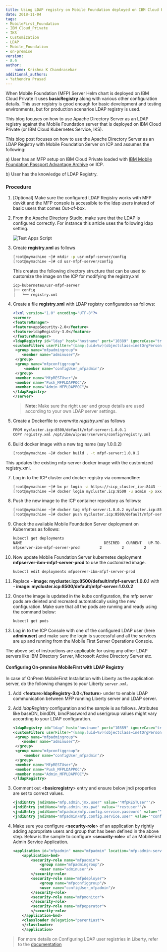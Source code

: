 ```yaml
---
title: Using LDAP registry on Mobile Foundation deployed on IBM Cloud Private (ICP)
date: 2018-11-04
tags:
- MobileFirst_Foundation
- IBM_Cloud_Private
- IKS
- Customization
- LDAP
- Mobile_Foundation
- on-premise
version:
- 8.0
author: 
    name: Krishna K Chandrasekar
additional_authors:
- Yathendra Prasad
---
```


When Mobile Foundation (MFP) Server Helm chart is deployed on IBM Cloud Private it uses **basicRegistry** along with various other configuration details.  This user registry is good enough for basic development and testing environments, but for production scenarios LDAP registry is used. 

This blog focuses on how to use Apache Directory Server as an LDAP registry against the Mobile Foundation server that is deployed on IBM Cloud Private (or IBM Cloud Kubernetes Service, IKS).

This blog post focuses on how to use the Apache Directory Server as an LDAP Registry with Mobile Foundation Server on ICP and assumes the following:

a) User has an MFP setup on IBM Cloud Private loaded with [IBM Mobile Foundation Passport Advantage Archive](https://mobilefirstplatform.ibmcloud.com/tutorials/en/foundation/8.0/bluemix/mobilefirst-server-on-icp/#download-the-ibm-mfpf-ppa-archive) on ICP.

b) User has the knowledge of LDAP Registry.

###	Procedure

1. [Optional] Make sure the configured LDAP Registry works with MFP devkit and the MFP console is accessible to the ldap users instead of basic users that comes Out-of-box.
2. From the Apache Directory Studio, make sure that the LDAP is configured correctly. For instance this article uses the following ldap setting.

	![Test Apps Script]({{site.baseurl}}/assets/blog/2018-10-03-customizing-mfp-on-icp-ldap-registry/apache-ds-ldap-config-on-studio.png)

3. Create **registry.xml** as follows

	```bash
	[root@mymachine ~]# mkdir -p usr-mfpf-server/config
	[root@mymachine ~]# cd usr-mfpf-server/config
	```
	This creates the following directory structure that can be used to customize the image on the ICP for modifying the registry.xml
	
	```bash
	icp-kubernetes/usr-mfpf-server
	├── config
	│   └── registry.xml
	```
4. Create a file **registry.xml** with LDAP registry configuration as follows:

	```xml
	<?xml version="1.0" encoding="UTF-8"?>
	<server>
	<featureManager>
    <feature>appSecurity-2.0</feature>
    <feature>ldapRegistry-3.0</feature>
	</featureManager>
	<ldapRegistry id="ldap" host="hostname" port="10389" ignoreCase="true" baseDN="dc=ibm,dc=com" ldapType="Custom" recursiveSearch="true" sslEnabled="false" bindDN="uid=admin,ou=system" bindPassword="secret">
	<customFilters userFilter="(&amp;(uid=%v)(objectclass=inetOrgPerson))" groupFilter="(&amp;(member=uid=%v (objectclass=groupOfNames))" userIdMap="*:uid" groupIdMap="*:cn" groupMemberIdMap="ibm-allGroups:member;ibm-allGroups:uniqueMember;groupOfUniqueNames:uniqueMember;groupOfNames:member"/>
	 <group name="mfpadmingroup">
	 	<member name="adminuser"/>
	 </group>
	 <group name="mfpconfiggroup">
	 	 <member name="configUser_mfpadmin"/>
	 </group>
	 <member name="MfpRESTUser"/>
	 <member name="Push_MFPLDAPPOC"/>
	 <member name="Admin_MFPLDAPPOC"/>
	</ldapRegistry>
	</server>
	```
	>**Note:** Make sure the right user and group details are used according to your own LDAP server settings.
	
5. Create a Dockerfile to overwrite *registry.xml* as follows
	
	```bash
	FROM mycluster.icp:8500/default/mfpf-server:1.0.0.1
	COPY registry.xml /opt/ibm/wlp/usr/servers/config/registry.xml
	```
6. Build docker image with a new tag name (say 1.0.0.2)

	```bash
	[root@mymachine ~]# docker build . -t mfpf-server:1.0.0.2
	```
This updates the existing mfp-server docker image with the customized registry.xml.

7.	Log in to the ICP cluster and docker registry via commandline:

	```bash
	[root@mymachine ~]# bx pr login -a https://<icp_cluster_ip>:8443 --skip-ssl-validation -u admin -p xxxx -c <mycluster-account>
	[root@mymachine ~]# docker login mycluster.icp:8500 -u admin -p xxxx
	```
8.	Push the new image to the ICP container repository as follows:

	```bash
	[root@mymachine ~]# docker tag mfpf-server:1.0.0.2 mycluster.icp:8500/default/mfpf-server:1.0.0.2
	[root@mymachine ~]# docker push mycluster.icp:8500/default/mfpf-server:1.0.0.2
	```
9. Check the available Mobile Foundation Server deployment on Kubernetes as follows:

	```bash
	kubectl get deployments
	NAME                                     DESIRED   CURRENT   UP-TO-DATE   AVAILABLE   AGE
	mfpserver-ibm-mfpf-server-prod         2         2         2            2           5d
	```
10. Now update Mobile Foundation Server kubernetes deployment **mfpserver-ibm-mfpf-server-prod** to use the customized image. 
	
	```bash
	kubectl edit deployments mfpserver-ibm-mfpf-server-prod
	```
11. Replace **- image: mycluster.icp:8500/default/mfpf-server:1.0.0.1** with **- image: mycluster.icp:8500/default/mfpf-server:1.0.0.2**

12. Once the image is updated in the kube configuration, the mfp server pods are deleted and recreated automatically using the new configuration. Make sure that all the pods are running and ready using the command below:

	```bash
	kubectl get pods
	```
13. Log in to the ICP Console with one of the configured LDAP user (here **adminuser**) and make sure the login is successful and all the services are up and running from the Mobile First Server Operations Console.

The above set of instructions are applicable for using any other LDAP servers like IBM Directory Server, Microsoft Active Directory Server etc.

#### Configuring On-premise MobileFirst with LDAP Registry
In case of OnPrem MobileFirst Installation with Liberty as the application server, do the following changes to your Liberty `server.xml`.

1. Add <**feature**>**ldapRegistry-3.0**</**feature**> under **<featureManager>** to enable LDAP communication between MFP running Liberty server and LDAP server.

2. Add *ldapRegistry* configuration and the sample is as follows. Attributes like baseDN, bindDN, bindPassword and user/group values might vary according to your LDAP configuration.

	```xml
	<ldapRegistry id="ldap" host="hostname" port="10389" ignoreCase="true" baseDN="dc=ibm,dc=com" ldapType="Custom" recursiveSearch="true" sslEnabled="false" bindDN="uid=admin,ou=system" bindPassword="secret">
	<customFilters userFilter="(&amp;(uid=%v)(objectclass=inetOrgPerson))" groupFilter="(&amp;(member=uid=%v (objectclass=groupOfNames))" userIdMap="*:uid" groupIdMap="*:cn" groupMemberIdMap="ibm-allGroups:member;ibm-allGroups:uniqueMember;groupOfUniqueNames:uniqueMember;groupOfNames:member"/>
	 <group name="mfpadmingroup">
	 	<member name="adminuser"/>
	 </group>
	 <group name="mfpconfiggroup">
	 	 <member name="configUser_mfpadmin"/>
	 </group>
	 <member name="MfpRESTUser"/>
	 <member name="Push_MFPLDAPPOC"/>
	 <member name="Admin_MFPLDAPPOC"/>
	</ldapRegistry>
	```

3. Comment out <**basicregistry**> entry and ensure below jndi properties are set to correct values.

    ```xml
	<jndiEntry jndiName="mfp.admin.jmx.user" value='"MfpRESTUser"'/>
	<jndiEntry jndiName="mfp.admin.jmx.pwd" value='"restuser"'/>
	<jndiEntry jndiName="mfpadmin/mfp.config.service.password" value='"configuser"'/>
    <jndiEntry jndiName="mfpadmin/mfp.config.service.user" value='"configUser_mfpadmin"'/>
    ```

4. Make sure you configure <**security-role**> of an application by rightly adding appropriate users and group that has been defined in the above step. Below is the sample to configure <**security-role**> of an MobileFirst Admin Service Application.

	```xml
	<application id="mfpadmin" name="mfpadmin" location="mfp-admin-service.war" type="war">
        <application-bnd>
            <security-role name="mfpadmin">
                <group name="mfpadmingroup"/>
                <user name="adminuser"/>
            </security-role>
            <security-role name="mfpdeployer">
                <group name="mfpconfiggroup"/>
                <user name="configUser_mfpadmin"/>
            </security-role>
            <security-role name="mfpmonitor">
            </security-role>
            <security-role name="mfpoperator">
            </security-role>
        </application-bnd>
        <classloader delegation="parentLast">
        </classloader>
    	</application>
	```

> For more details on Configuring LDAP user registries in Liberty, refer to the [documentation](https://www.ibm.com/support/knowledgecenter/en/SSEQTP_liberty/com.ibm.websphere.wlp.doc/ae/twlp_sec_ldap.html)
